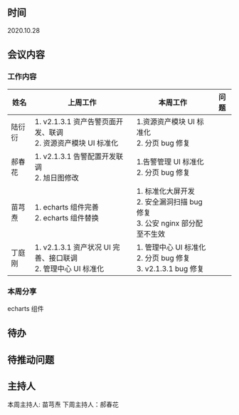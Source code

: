 ## 时间

2020.10.28

## 会议内容

### 工作内容

| 姓名   | 上周工作                                                          | 本周工作                                                                          | 问题 |
| ------ | ----------------------------------------------------------------- | --------------------------------------------------------------------------------- | ---- |
| 陆衍衍 | 1. v2.1.3.1 资产告警页面开发、联调 <br> 2. 资源资产模块 UI 标准化 | 1.资源资产模块 UI 标准化 <br> 2. 分页 bug 修复                                    |      |
| 郝春花 | 1. v2.1.3.1 告警配置开发联调 <br> 2. 旭日图修改                   | 1.告警管理 UI 标准化 <br> 2. 分页 bug 修复                                        |      |
| 苗芎焘 | 1. echarts 组件完善 <br> 2. echarts 组件替换                      | 1. 标准化大屏开发 <br> 2. 安全漏洞扫描 bug 修复 <br> 3. 公安 nginx 部分配至不生效 |      |
| 丁庭刚 | 1. v2.1.3.1 资产状况 UI 完善、接口联调 <br> 2. 管理中心 UI 标准化 | 1. 管理中心 UI 标准化 <br> 2. 分页 bug 修复 <br> 3. v2.1.3.1 bug 修复             |      |

### 本周分享

echarts 组件

## 待办

## 待推动问题

## 主持人

本周主持人: 苗芎焘
下周主持人：郝春花
